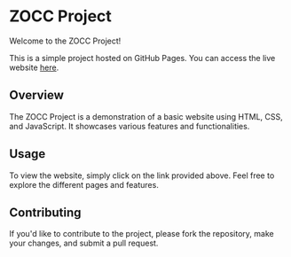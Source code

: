 # ZOCC Project

Welcome to the ZOCC Project!

This is a simple project hosted on GitHub Pages. You can access the live website [here](https://monikatammineni.github.io/ZOCCProject/).

## Overview

The ZOCC Project is a demonstration of a basic website using HTML, CSS, and JavaScript. It showcases various features and functionalities.

## Usage

To view the website, simply click on the link provided above. Feel free to explore the different pages and features.

## Contributing

If you'd like to contribute to the project, please fork the repository, make your changes, and submit a pull request.


